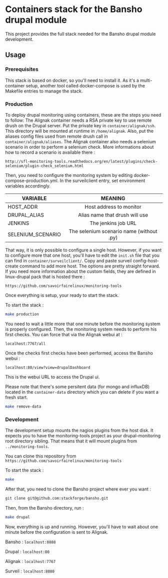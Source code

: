 # Containers stack for the Bansho drupal module

This project provides the full stack needed for the Bansho drupal module development.

## Usage

### Prerequisites

This stack is based on docker, so you'll need to install it.  As it's a multi-container setup, another tool called docker-compose is used by the Makefile entries to manage the stack.


### Production

To deploy drupal monitoring using containers, these are the steps you need to follow:
The Alignak container needs a RSA private key to use remote drush on the Drupal server.  Put the private key in `container/alignak/ssh`. This directory will be mounted at runtime in `/home/alignak`.  Also, put the aliases config files used from remote drush call in `container/alignak/aliases`.  The Alignak container also needs a selenium scenario in order to perform a selenium check.  More informations about how to record a scenario is available there :

```
http://sfl-monitoring-tools.readthedocs.org/en/latest/plugins/check-selenium/plugin-check_selenium.html
```


Then, you need to configure the monitoring system by editing docker-compose-production.yml.  In the surveilclient entry, set environment variables accordingly.


|      VARIABLE     |                    MEANING                      |
|-------------------|:-----------------------------------------------:|
| HOST_ADDR         | Host address to monitor                         |
| DRUPAL_ALIAS      | Alias name that drush will use                  |
| JENKINS           | The jenkins job URL                             |
| SELENIUM_SCENARIO | The selenium scenario name (without .py)        |


That way, it is only possible to configure a single host. However, if you want to configure more that one host, you'll have to edit the `init.sh` file that you can find in `container/surveilclient/`. Copy and paste surveil config-host-create command to add more host. The options are pretty straight forward. If you need more information about the custom fields, they are defined in linux-drupal pack that is hosted there :

```
https://github.com/savoirfairelinux/monitoring-tools
```


Once everything is setup, your ready to start the stack.


To start the stack :

``` bash
make production
```

You need to wait a little more that one minute before the monitoring system is properly configured.  Then, the monitoring system needs to perform his first checks. You can force that via the Alignak webui at : 

```
localhost:7767/all
```

Once the checks first checks have been performed, access the Bansho webui :

```
localhost:80/view?view=drupalDashboard
```

This is the webui URL to access the Drupal ui.


Please note that there's some persitent data (for mongo and influxDB) located in the `container-data` directory which you can delete if you want a fresh start.

``` bash
make remove-data
```


### Development

The development setup mounts the nagios plugins from the host disk. It expects you to have the monitoring-tools project as your drupal-monitoring root directory sibling. That means that it will mount plugins from `../monitoring-tools`.

You can clone this repository from `https://github.com/savoirfairelinux/monitoring-tools`

To start the stack :

``` bash
make
```


After that, you need to clone the Bansho project where ever you want :

``` bash
git clone git@github.com:stackforge/bansho.git
```

Then, from the Bansho directory, run :

``` bash
make drupal
```

Now, everything is up and running. However, you'll have to wait about one minute before the configuration is sent to Alignak.

Bansho : `localhost:8888`

Drupal : `localhost:80`

Alignak : `localhost:7767`

Surveil : `localhost:8080`
